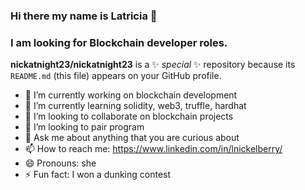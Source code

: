 ### Hi there my name is Latricia 👋
### I am looking for Blockchain developer roles.


**nickatnight23/nickatnight23** is a ✨ _special_ ✨ repository because its `README.md` (this file) appears on your GitHub profile.


- 🔭 I’m currently working on blockchain development
- 🌱 I’m currently learning solidity, web3, truffle, hardhat
- 👯 I’m looking to collaborate on blockchain projects
- 🤔 I’m looking to pair program
- 💬 Ask me about anything that you are curious about
- 📫 How to reach me: https://www.linkedin.com/in/lnickelberry/
- 😄 Pronouns: she
- ⚡ Fun fact: I won a dunking contest

